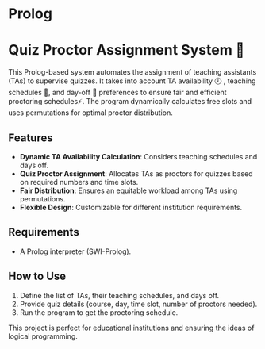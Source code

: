 # Prolog
# Quiz Proctor Assignment System 📝 

This Prolog-based system automates the assignment of teaching assistants (TAs) to supervise quizzes. It takes into account TA availability 🕗 , teaching schedules 📆, and day-off 🥱 preferences to ensure fair and efficient proctoring schedules⚡. The program dynamically calculates free slots and uses permutations for optimal proctor distribution.

## Features
- **Dynamic TA Availability Calculation**: Considers teaching schedules and days off.
- **Quiz Proctor Assignment**: Allocates TAs as proctors for quizzes based on required numbers and time slots.
- **Fair Distribution**: Ensures an equitable workload among TAs using permutations.
- **Flexible Design**: Customizable for different institution requirements.

## Requirements
- A Prolog interpreter (SWI-Prolog).

## How to Use
1. Define the list of TAs, their teaching schedules, and days off.
2. Provide quiz details (course, day, time slot, number of proctors needed).
3. Run the program to get the proctoring schedule.

This project is perfect for educational institutions and ensuring the ideas of logical programming.
